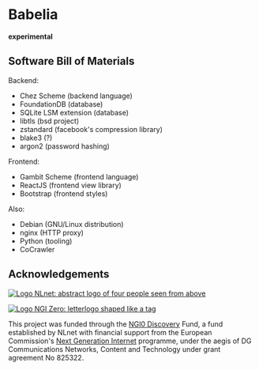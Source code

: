 # Babelia

**experimental**

## Software Bill of Materials

Backend:

- Chez Scheme (backend language)
- FoundationDB (database)
- SQLite LSM extension (database)
- libtls (bsd project)
- zstandard (facebook's compression library)
- blake3 (?)
- argon2 (password hashing)

Frontend:

- Gambit Scheme (frontend language)
- ReactJS (frontend view library)
- Bootstrap (frontend styles)

Also:

- Debian (GNU/Linux distribution)
- nginx (HTTP proxy)
- Python (tooling)
- CoCrawler

## Acknowledgements

[![Logo NLnet: abstract logo of four people seen from above](https://nlnet.nl/logo/banner.png)](https://NLnet.nl)

[![Logo NGI Zero: letterlogo shaped like a tag](https://nlnet.nl/image/logos/NGI0_tag.png)](https://NLnet.nl/NGI0)

This project was funded through the [NGI0
Discovery](https://nlnet.nl/discovery) Fund, a fund established by
NLnet with financial support from the European Commission's [Next
Generation Internet](https://ngi.eu) programme, under the aegis of DG
Communications Networks, Content and Technology under grant agreement
No 825322.

